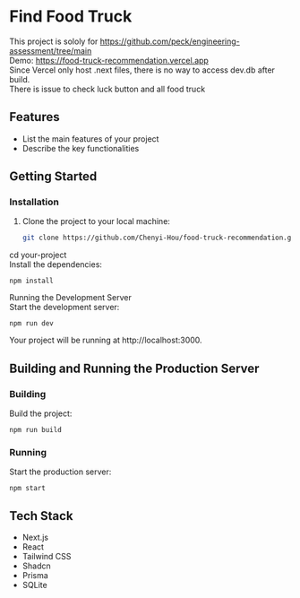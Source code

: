 # Find Food Truck

This project is sololy for https://github.com/peck/engineering-assessment/tree/main <br>
Demo: https://food-truck-recommendation.vercel.app <br>
Since Vercel only host .next files, there is no way to access dev.db after build. <br>
There is issue to check luck button and all food truck

## Features

- List the main features of your project
- Describe the key functionalities

## Getting Started

### Installation

1. Clone the project to your local machine:
   ```sh
   git clone https://github.com/Chenyi-Hou/food-truck-recommendation.git
   ```

cd your-project <br>
Install the dependencies:

```
npm install
```

Running the Development Server <br>
Start the development server:

```
npm run dev
```

Your project will be running at http://localhost:3000.

## Building and Running the Production Server

### Building

Build the project:

```
npm run build
```

### Running

Start the production server:

```
npm start
```

## Tech Stack

- Next.js
- React
- Tailwind CSS
- Shadcn
- Prisma
- SQLite
